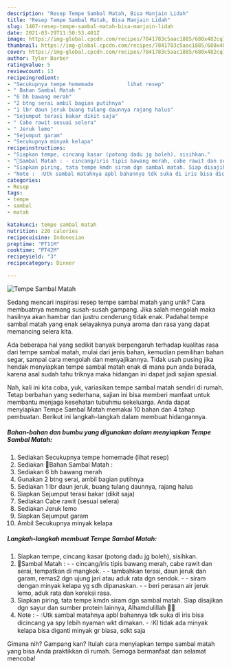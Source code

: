 ```yaml
---
description: "Resep Tempe Sambal Matah, Bisa Manjain Lidah"
title: "Resep Tempe Sambal Matah, Bisa Manjain Lidah"
slug: 1407-resep-tempe-sambal-matah-bisa-manjain-lidah
date: 2021-03-29T11:50:53.401Z
image: https://img-global.cpcdn.com/recipes/7841783c5aac1885/680x482cq70/tempe-sambal-matah-foto-resep-utama.jpg
thumbnail: https://img-global.cpcdn.com/recipes/7841783c5aac1885/680x482cq70/tempe-sambal-matah-foto-resep-utama.jpg
cover: https://img-global.cpcdn.com/recipes/7841783c5aac1885/680x482cq70/tempe-sambal-matah-foto-resep-utama.jpg
author: Tyler Barber
ratingvalue: 5
reviewcount: 13
recipeingredient:
- "Secukupnya tempe homemade           lihat resep"
- " Bahan Sambal Matah "
- "6 bh bawang merah"
- "2 btng serai ambil bagian putihnya"
- "1 lbr daun jeruk buang tulang daunnya rajang halus"
- "Sejumput terasi bakar dikit saja"
- " Cabe rawit sesuai selera"
- " Jeruk lemo"
- "Sejumput garam"
- "Secukupnya minyak kelapa"
recipeinstructions:
- "Siapkan tempe, cincang kasar (potong dadu jg boleh), sisihkan."
- "🔼Sambal Matah : - cincang/iris tipis bawang merah, cabe rawit dan serai, tempatkan di mangkok.  - tambahkan terasi, daun jeruk dan garam, remas2 dgn ujung jari atau aduk rata dgn sendok. - siram dengan minyak kelapa yg sdh dipanaskan. - beri perasan air jeruk lemo, aduk rata dan koreksi rasa."
- "Siapkan piring, tata tempe kmdn siram dgn sambal matah. Siap disajikan dgn sayur dan sumber protein lainnya, Alhamdulillah 🙏😊"
- "Note :  💧Utk sambal matahnya apbl bahannya tdk suka di iris bisa dicincang ya spy lebih nyaman wkt dimakan. 💧Kl tidak ada minyak kelapa bisa diganti minyak gr biasa, sdkt saja"
categories:
- Resep
tags:
- tempe
- sambal
- matah

katakunci: tempe sambal matah 
nutrition: 220 calories
recipecuisine: Indonesian
preptime: "PT11M"
cooktime: "PT42M"
recipeyield: "3"
recipecategory: Dinner

---
```



![Tempe Sambal Matah](https://img-global.cpcdn.com/recipes/7841783c5aac1885/680x482cq70/tempe-sambal-matah-foto-resep-utama.jpg)

Sedang mencari inspirasi resep tempe sambal matah yang unik? Cara membuatnya memang susah-susah gampang. Jika salah mengolah maka hasilnya akan hambar dan justru cenderung tidak enak. Padahal tempe sambal matah yang enak selayaknya punya aroma dan rasa yang dapat memancing selera kita.

Ada beberapa hal yang sedikit banyak berpengaruh terhadap kualitas rasa dari tempe sambal matah, mulai dari jenis bahan, kemudian pemilihan bahan segar, sampai cara mengolah dan menyajikannya. Tidak usah pusing jika hendak menyiapkan tempe sambal matah enak di mana pun anda berada, karena asal sudah tahu triknya maka hidangan ini dapat jadi sajian spesial.




Nah, kali ini kita coba, yuk, variasikan tempe sambal matah sendiri di rumah. Tetap berbahan yang sederhana, sajian ini bisa memberi manfaat untuk membantu menjaga kesehatan tubuhmu sekeluarga. Anda dapat menyiapkan Tempe Sambal Matah memakai 10 bahan dan 4 tahap pembuatan. Berikut ini langkah-langkah dalam membuat hidangannya.

<!--inarticleads1-->

##### Bahan-bahan dan bumbu yang digunakan dalam menyiapkan Tempe Sambal Matah:

1. Sediakan Secukupnya tempe homemade           (lihat resep)
1. Sediakan  🌠Bahan Sambal Matah :
1. Sediakan 6 bh bawang merah
1. Gunakan 2 btng serai, ambil bagian putihnya
1. Sediakan 1 lbr daun jeruk, buang tulang daunnya, rajang halus
1. Siapkan Sejumput terasi bakar (dikit saja)
1. Sediakan  Cabe rawit (sesuai selera)
1. Sediakan  Jeruk lemo
1. Siapkan Sejumput garam
1. Ambil Secukupnya minyak kelapa




<!--inarticleads2-->

##### Langkah-langkah membuat Tempe Sambal Matah:

1. Siapkan tempe, cincang kasar (potong dadu jg boleh), sisihkan.
1. 🔼Sambal Matah : - - cincang/iris tipis bawang merah, cabe rawit dan serai, tempatkan di mangkok.  - - tambahkan terasi, daun jeruk dan garam, remas2 dgn ujung jari atau aduk rata dgn sendok. - - siram dengan minyak kelapa yg sdh dipanaskan. - - beri perasan air jeruk lemo, aduk rata dan koreksi rasa.
1. Siapkan piring, tata tempe kmdn siram dgn sambal matah. Siap disajikan dgn sayur dan sumber protein lainnya, Alhamdulillah 🙏😊
1. Note :  - 💧Utk sambal matahnya apbl bahannya tdk suka di iris bisa dicincang ya spy lebih nyaman wkt dimakan. - 💧Kl tidak ada minyak kelapa bisa diganti minyak gr biasa, sdkt saja




Gimana nih? Gampang kan? Itulah cara menyiapkan tempe sambal matah yang bisa Anda praktikkan di rumah. Semoga bermanfaat dan selamat mencoba!
